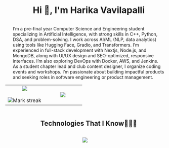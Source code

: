 
<div id="user-content-toc">
  <ul align="center">
    <summary><h1 style="display: inline-block">Hi 👋, I'm Harika Vavilapalli</h1></summary>
  </ul>
</div>
<!--Intro start-->
<ul>
<p>
  I’m a pre-final year Computer Science and Engineering student specializing in Artificial Intelligence, with strong skills in C++, Python, DSA, and problem-solving. I work across AI/ML (NLP, data analytics) using tools like Hugging Face, Gradio, and Transformers. I’m experienced in full-stack development with Nextjs, Node.js, and MongoDB, along with UI/UX design and SEO-optimized, responsive interfaces. I’m also exploring DevOps with Docker, AWS, and Jenkins. As a student chapter lead and club content designer, I organize coding events and workshops. I’m passionate about building impactful products and seeking roles in software engineering or product management.
</p>
</ul>
<!--Intro end-->
<!--- stats & Trophy (start) -->
<p align="center">
  <!--- stats (start) -->
</p>
<table align="center">
<tbody><tr border="none">
<td width="50%" align="center">
<img align="center" src="https://github-readme-stats.vercel.app/api?username=1010nishant&amp;theme=dark&amp;show_icons=true&amp;count_private=true">  <br><br>
  <img title="🔥 Get streak stats for your profile at git.io/streak-stats" alt="Mark streak" src="https://github-readme-streak-stats.herokuapp.com/?user=1010nishant&amp;theme=dark&amp;hide_border=false"> 
</td><td width="50%" align="center">
  <img align="center" src="https://github-readme-stats.anuraghazra1.vercel.app/api/top-langs/?username=1010nishant&amp;theme=dark&amp;hide_border=false&amp;no-bg=true&amp;no-frame=true&amp;langs_count=10">
  </td>
</tr>
</tbody></table>
<!--- stats (end) -->

<p></p>        
<!--- stats (end) -->
<!--h1 without bottom border-->
<div id="user-content-toc">
  <ul align="center">
    <summary><h2 style="display: inline-block">Technologies That I Know👨🏻‍💻</h2></summary>
  </ul>
</div>
<!--tech stack icons-->
<p align="center">
  <a href="https://skillicons.dev">
    <img src="https://skillicons.dev/icons?i=git,aws,bootstrap,c,cpp,css,discord,docker,dynamodb,express,figma,firebase,github,html,idea,java,js,kotlin,linux,md,materialui,mongodb,mysql,nextjs,nodejs,postman,py,react,redux,tailwind,ts,vscode&amp;perline=14">
  </a>
</p>

